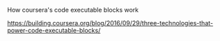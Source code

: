 How coursera's code executable blocks work

https://building.coursera.org/blog/2016/09/29/three-technologies-that-power-code-executable-blocks/
